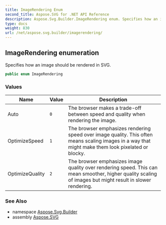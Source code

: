 ```yaml
---
title: ImageRendering Enum
second_title: Aspose.SVG for .NET API Reference
description: Aspose.Svg.Builder.ImageRendering enum. Specifies how an image should be rendered in SVG
type: docs
weight: 830
url: /net/aspose.svg.builder/imagerendering/
---
```

## ImageRendering enumeration

Specifies how an image should be rendered in SVG.

```csharp
public enum ImageRendering
```

### Values

| Name | Value | Description |
| --- | --- | --- |
| Auto | `0` | The browser makes a trade-off between speed and quality when rendering the image. |
| OptimizeSpeed | `1` | The browser emphasizes rendering speed over image quality. This often means scaling images in a way that might make them look pixelated or blocky. |
| OptimizeQuality | `2` | The browser emphasizes image quality over rendering speed. This can mean smoother, higher quality scaling of images but might result in slower rendering. |

### See Also

* namespace [Aspose.Svg.Builder](../../aspose.svg.builder/)
* assembly [Aspose.SVG](../../)
